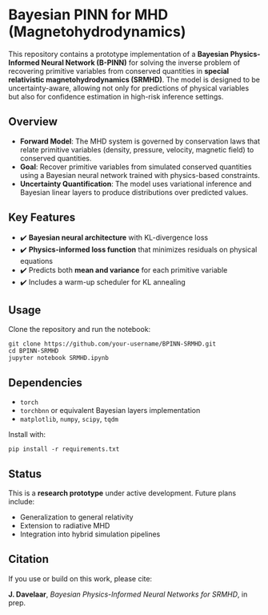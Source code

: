 # Bayesian PINN for MHD (Magnetohydrodynamics)

This repository contains a prototype implementation of a **Bayesian Physics-Informed Neural Network (B-PINN)** for solving the inverse problem of recovering primitive variables from conserved quantities in **special relativistic magnetohydrodynamics (SRMHD)**. The model is designed to be uncertainty-aware, allowing not only for predictions of physical variables but also for confidence estimation in high-risk inference settings.

## Overview

- **Forward Model**: The MHD system is governed by conservation laws that relate primitive variables (density, pressure, velocity, magnetic field) to conserved quantities.
- **Goal**: Recover primitive variables from simulated conserved quantities using a Bayesian neural network trained with physics-based constraints.
- **Uncertainty Quantification**: The model uses variational inference and Bayesian linear layers to produce distributions over predicted values.

## Key Features

- ✔️ **Bayesian neural architecture** with KL-divergence loss  
- ✔️ **Physics-informed loss function** that minimizes residuals on physical equations  
- ✔️ Predicts both **mean and variance** for each primitive variable  
- ✔️ Includes a warm-up scheduler for KL annealing  

## Usage

Clone the repository and run the notebook:

```
git clone https://github.com/your-username/BPINN-SRMHD.git
cd BPINN-SRMHD
jupyter notebook SRMHD.ipynb
```

## Dependencies

- `torch`  
- `torchbnn` or equivalent Bayesian layers implementation  
- `matplotlib`, `numpy`, `scipy`, `tqdm`  

Install with:

```
pip install -r requirements.txt
```

## Status

This is a **research prototype** under active development. Future plans include:

- Generalization to general relativity
- Extension to radiative MHD   
- Integration into hybrid simulation pipelines  

## Citation

If you use or build on this work, please cite:

**J. Davelaar**, *Bayesian Physics-Informed Neural Networks for SRMHD*, in prep.
